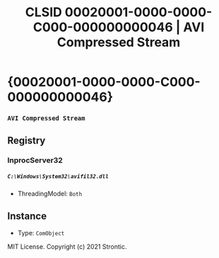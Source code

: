 ﻿---
title: "CLSID 00020001-0000-0000-C000-000000000046 | AVI Compressed Stream"
excerpt: What is COM-Object CLSID 00020001-0000-0000-C000-000000000046?
---

# {00020001-0000-0000-C000-000000000046}

### `AVI Compressed Stream`

## Registry


### InprocServer32

##### `C:\Windows\System32\avifil32.dll`
* ThreadingModel: `Both`

## Instance

* Type: `ComObject`

MIT License. Copyright (c) 2021 Strontic.


